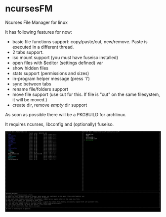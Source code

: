 # ncursesFM
Ncurses File Manager for linux

It has following features for now:
* basic file functions support: copy/paste/cut, new/remove. Paste is executed in a different thread.
* 2 tabs support.
* iso mount support (you must have fuseiso installed)
* open files with $editor (settings defined) var
* show hidden files
* stats support (permissions and sizes)
* in-program helper message (press 'l')
* sync between tabs
* rename file/folders support
* move file support (use cut for this. If file is "cut" on the same filesystem, it will be moved.)
* create dir, remove *empty* dir support

As soon as possible there will be a PKGBUILD for archlinux.

It requires ncurses, libconfig and (optionally) fuseiso.

![Alt text](ncursesfm.png?raw=true)